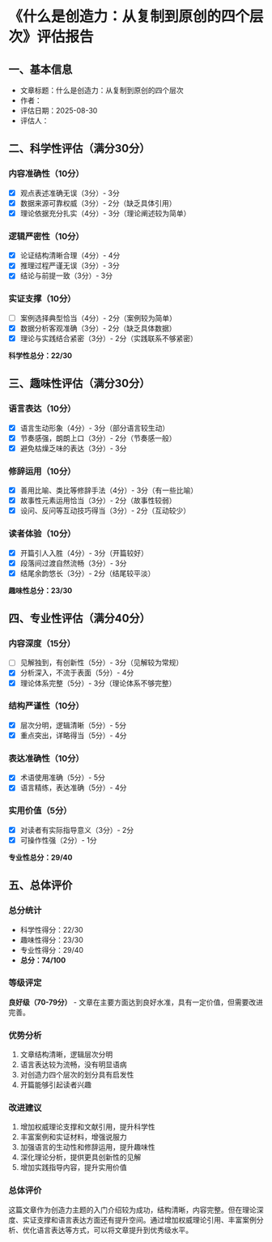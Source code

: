# 《什么是创造力：从复制到原创的四个层次》评估报告

## 一、基本信息
- 文章标题：什么是创造力：从复制到原创的四个层次
- 作者：
- 评估日期：2025-08-30
- 评估人：

## 二、科学性评估（满分30分）

### 内容准确性（10分）
- [x] 观点表述准确无误（3分）- 3分
- [x] 数据来源可靠权威（3分）- 2分（缺乏具体引用）
- [x] 理论依据充分扎实（4分）- 3分（理论阐述较为简单）

### 逻辑严密性（10分）
- [x] 论证结构清晰合理（4分）- 4分
- [x] 推理过程严谨无误（3分）- 3分
- [x] 结论与前提一致（3分）- 3分

### 实证支撑（10分）
- [ ] 案例选择典型恰当（4分）- 2分（案例较为简单）
- [x] 数据分析客观准确（3分）- 2分（缺乏具体数据）
- [x] 理论与实践结合紧密（3分）- 2分（实践联系不够紧密）

**科学性总分：22/30**

## 三、趣味性评估（满分30分）

### 语言表达（10分）
- [x] 语言生动形象（4分）- 3分（部分语言较生动）
- [x] 节奏感强，朗朗上口（3分）- 2分（节奏感一般）
- [x] 避免枯燥乏味的表达（3分）- 3分

### 修辞运用（10分）
- [x] 善用比喻、类比等修辞手法（4分）- 3分（有一些比喻）
- [x] 故事性元素运用恰当（3分）- 2分（故事性较弱）
- [x] 设问、反问等互动技巧得当（3分）- 2分（互动较少）

### 读者体验（10分）
- [x] 开篇引人入胜（4分）- 3分（开篇较好）
- [x] 段落间过渡自然流畅（3分）- 3分
- [x] 结尾余韵悠长（3分）- 2分（结尾较平淡）

**趣味性总分：23/30**

## 四、专业性评估（满分40分）

### 内容深度（15分）
- [ ] 见解独到，有创新性（5分）- 3分（见解较为常规）
- [x] 分析深入，不流于表面（5分）- 4分
- [x] 理论体系完整（5分）- 3分（理论体系不够完整）

### 结构严谨性（10分）
- [x] 层次分明，逻辑清晰（5分）- 5分
- [x] 重点突出，详略得当（5分）- 4分

### 表达准确性（10分）
- [x] 术语使用准确（5分）- 5分
- [x] 语言精练，表达准确（5分）- 4分

### 实用价值（5分）
- [x] 对读者有实际指导意义（3分）- 2分
- [x] 可操作性强（2分）- 1分

**专业性总分：29/40**

## 五、总体评价

### 总分统计
- 科学性得分：22/30
- 趣味性得分：23/30
- 专业性得分：29/40
- **总分：74/100**

### 等级评定
**良好级（70-79分）** - 文章在主要方面达到良好水准，具有一定价值，但需要改进完善。

### 优势分析
1. 文章结构清晰，逻辑层次分明
2. 语言表达较为流畅，没有明显语病
3. 对创造力四个层次的划分具有启发性
4. 开篇能够引起读者兴趣

### 改进建议
1. 增加权威理论支撑和文献引用，提升科学性
2. 丰富案例和实证材料，增强说服力
3. 加强语言的生动性和修辞运用，提升趣味性
4. 深化理论分析，提供更具创新性的见解
5. 增加实践指导内容，提升实用价值

### 总体评价
这篇文章作为创造力主题的入门介绍较为成功，结构清晰，内容完整。但在理论深度、实证支撑和语言表达方面还有提升空间。通过增加权威理论引用、丰富案例分析、优化语言表达等方式，可以将文章提升到优秀级水平。